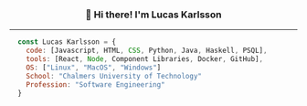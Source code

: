 <h3 align="center">👋 Hi there! I'm Lucas Karlsson</h3>

---

```javascript
  const Lucas Karlsson = {
    code: [Javascript, HTML, CSS, Python, Java, Haskell, PSQL],
    tools: [React, Node, Component Libraries, Docker, GitHub],
    OS: ["Linux", "MacOS", "Windows"]
    School: "Chalmers University of Technology"
    Profession: "Software Engineering"
  }
```
